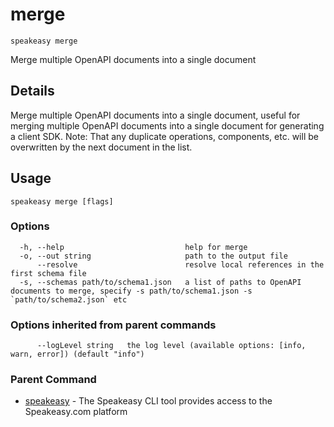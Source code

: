 # merge  
`speakeasy merge`  


Merge multiple OpenAPI documents into a single document  

## Details

Merge multiple OpenAPI documents into a single document, useful for merging multiple OpenAPI documents into a single document for generating a client SDK.
Note: That any duplicate operations, components, etc. will be overwritten by the next document in the list.

## Usage

```
speakeasy merge [flags]
```

### Options

```
  -h, --help                           help for merge
  -o, --out string                     path to the output file
      --resolve                        resolve local references in the first schema file
  -s, --schemas path/to/schema1.json   a list of paths to OpenAPI documents to merge, specify -s path/to/schema1.json -s `path/to/schema2.json` etc
```

### Options inherited from parent commands

```
      --logLevel string   the log level (available options: [info, warn, error]) (default "info")
```

### Parent Command

* [speakeasy](/docs/speakeasy-reference/cli/getting-started)	 - The Speakeasy CLI tool provides access to the Speakeasy.com platform
